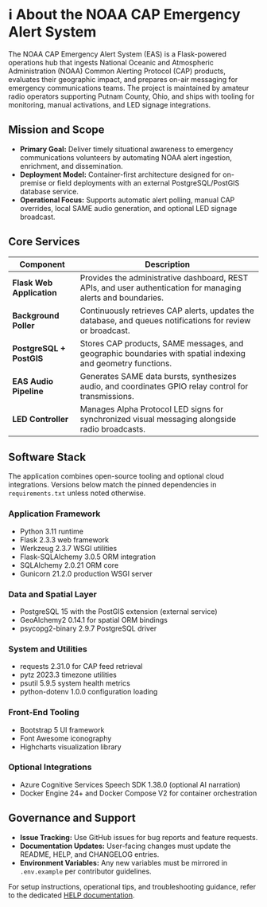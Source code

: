 # ℹ️ About the NOAA CAP Emergency Alert System

The NOAA CAP Emergency Alert System (EAS) is a Flask-powered operations hub that ingests National Oceanic and Atmospheric Administration (NOAA) Common Alerting Protocol (CAP) products, evaluates their geographic impact, and prepares on-air messaging for emergency communications teams. The project is maintained by amateur radio operators supporting Putnam County, Ohio, and ships with tooling for monitoring, manual activations, and LED signage integrations.

## Mission and Scope
- **Primary Goal:** Deliver timely situational awareness to emergency communications volunteers by automating NOAA alert ingestion, enrichment, and dissemination.
- **Deployment Model:** Container-first architecture designed for on-premise or field deployments with an external PostgreSQL/PostGIS database service.
- **Operational Focus:** Supports automatic alert polling, manual CAP overrides, local SAME audio generation, and optional LED signage broadcast.

## Core Services
| Component | Description |
|-----------|-------------|
| **Flask Web Application** | Provides the administrative dashboard, REST APIs, and user authentication for managing alerts and boundaries. |
| **Background Poller** | Continuously retrieves CAP alerts, updates the database, and queues notifications for review or broadcast. |
| **PostgreSQL + PostGIS** | Stores CAP products, SAME messages, and geographic boundaries with spatial indexing and geometry functions. |
| **EAS Audio Pipeline** | Generates SAME data bursts, synthesizes audio, and coordinates GPIO relay control for transmissions. |
| **LED Controller** | Manages Alpha Protocol LED signs for synchronized visual messaging alongside radio broadcasts. |

## Software Stack
The application combines open-source tooling and optional cloud integrations. Versions below match the pinned dependencies in `requirements.txt` unless noted otherwise.

### Application Framework
- Python 3.11 runtime
- Flask 2.3.3 web framework
- Werkzeug 2.3.7 WSGI utilities
- Flask-SQLAlchemy 3.0.5 ORM integration
- SQLAlchemy 2.0.21 ORM core
- Gunicorn 21.2.0 production WSGI server

### Data and Spatial Layer
- PostgreSQL 15 with the PostGIS extension (external service)
- GeoAlchemy2 0.14.1 for spatial ORM bindings
- psycopg2-binary 2.9.7 PostgreSQL driver

### System and Utilities
- requests 2.31.0 for CAP feed retrieval
- pytz 2023.3 timezone utilities
- psutil 5.9.5 system health metrics
- python-dotenv 1.0.0 configuration loading

### Front-End Tooling
- Bootstrap 5 UI framework
- Font Awesome iconography
- Highcharts visualization library

### Optional Integrations
- Azure Cognitive Services Speech SDK 1.38.0 (optional AI narration)
- Docker Engine 24+ and Docker Compose V2 for container orchestration

## Governance and Support
- **Issue Tracking:** Use GitHub issues for bug reports and feature requests.
- **Documentation Updates:** User-facing changes must update the README, HELP, and CHANGELOG entries.
- **Environment Variables:** Any new variables must be mirrored in `.env.example` per contributor guidelines.

For setup instructions, operational tips, and troubleshooting guidance, refer to the dedicated [HELP documentation](HELP.md).
